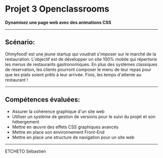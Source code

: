 # Projet 3 Openclassrooms
__Dynamisez une page web avec des animations CSS__

------

## Scénario:

Ohmyfood! est une jeune startup qui voudrait s'imposer sur le marché de la restauration. L'objectif est de développer un site 100% mobile qui répertorie les menus de restaurants gastronomiques. En plus des systèmes classiques de réservation, les clients pourront composer le menu de leur repas pour que les plats soient prêts à leur arrivée. Finis, les temps d'attente au restaurant !

------

## Compétences évaluées:

* Assurer la cohérence graphique d'un site web
* Utiliser un système de gestion de versions pour le suivi du projet et son hébergement
* Mettre en œuvre des effets CSS graphiques avancés
* Mettre en place son environnement Front-End
* Mettre en place une structure de navigation pour un site web

----------

ETCHETO Sébastien


